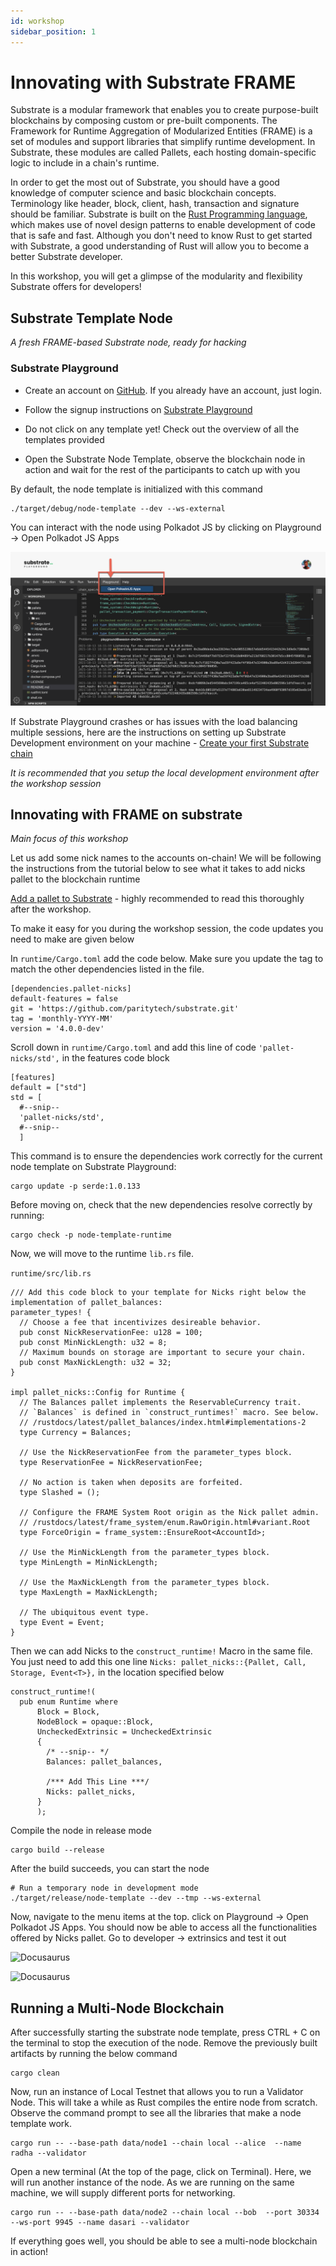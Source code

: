 ```yaml
---
id: workshop
sidebar_position: 1
---
```


# Innovating with Substrate FRAME

Substrate is a modular framework that enables you to create purpose-built blockchains by composing custom or pre-built components. The Framework for Runtime Aggregation of Modularized Entities (FRAME) is a set of modules and support libraries that simplify runtime development. In Substrate, these modules are called Pallets, each hosting domain-specific logic to include in a chain's runtime.

In order to get the most out of Substrate, you should have a good knowledge of computer science and basic blockchain concepts. Terminology like header, block, client, hash, transaction and signature should be familiar. Substrate is built on the [Rust Programming language](https://www.rust-lang.org/), which makes use of novel design patterns to enable development of code that is safe and fast. Although you don't need to know Rust to get started with Substrate, a good understanding of Rust will allow you to become a better Substrate developer.

In this workshop, you will get a glimpse of the modularity and flexibility Substrate offers for developers!

## Substrate Template Node

_A fresh FRAME-based Substrate node, ready for hacking_

### Substrate Playground

- Create an account on [GitHub](https://github.com/). If you already have an account, just login.

- Follow the signup instructions on [Substrate Playground](https://playground.substrate.dev/)

- Do not click on any template yet! Check out the overview of all the templates provided

- Open the Substrate Node Template, observe the blockchain node in action and wait for the rest of the participants to catch up with you

By default, the node template is initialized with this command

    ./target/debug/node-template --dev --ws-external

You can interact with the node using Polkadot JS by clicking on Playground -> Open Polkadot JS Apps

![Docusaurus](/img/workshop/playground1.png)


If Substrate Playground crashes or has issues with the load balancing multiple sessions, here are the instructions on setting up Substrate Development environment on your machine - [Create your first Substrate chain](https://docs.substrate.io/tutorials/v3/create-your-first-substrate-chain)

_It is recommended that you setup the local development environment after the workshop session_


## Innovating with FRAME on substrate

_Main focus of this workshop_

Let us add some nick names to the accounts on-chain! We will be following the instructions from the tutorial below to see what it takes to add nicks pallet to the blockchain runtime

[Add a pallet to Substrate](https://docs.substrate.io/tutorials/v3/add-a-pallet) - highly recommended to read this thoroughly after the workshop.

To make it easy for you during the workshop session, the code updates you need to make are given below

In ```runtime/Cargo.toml``` add the code below. Make sure you update the tag to match the other dependencies listed in the file.

    [dependencies.pallet-nicks]
    default-features = false
    git = 'https://github.com/paritytech/substrate.git'
    tag = 'monthly-YYYY-MM'
    version = '4.0.0-dev'

Scroll down in ```runtime/Cargo.toml``` and add this line of code ```'pallet-nicks/std',``` in the features code block

    [features]
    default = ["std"]
    std = [
      #--snip--
      'pallet-nicks/std',
      #--snip--
      ]

This command is to ensure the dependencies work correctly for the current node template on Substrate Playground:

    cargo update -p serde:1.0.133
    
Before moving on, check that the new dependencies resolve correctly by running:

    cargo check -p node-template-runtime

Now, we will move to the runtime ```lib.rs``` file.

```runtime/src/lib.rs```

    /// Add this code block to your template for Nicks right below the implementation of pallet_balances:
    parameter_types! {
      // Choose a fee that incentivizes desireable behavior.
      pub const NickReservationFee: u128 = 100;
      pub const MinNickLength: u32 = 8;
      // Maximum bounds on storage are important to secure your chain.
      pub const MaxNickLength: u32 = 32;
    }

    impl pallet_nicks::Config for Runtime {
      // The Balances pallet implements the ReservableCurrency trait.
      // `Balances` is defined in `construct_runtimes!` macro. See below.
      // /rustdocs/latest/pallet_balances/index.html#implementations-2
      type Currency = Balances;

      // Use the NickReservationFee from the parameter_types block.
      type ReservationFee = NickReservationFee;

      // No action is taken when deposits are forfeited.
      type Slashed = ();

      // Configure the FRAME System Root origin as the Nick pallet admin.
      // /rustdocs/latest/frame_system/enum.RawOrigin.html#variant.Root
      type ForceOrigin = frame_system::EnsureRoot<AccountId>;

      // Use the MinNickLength from the parameter_types block.
      type MinLength = MinNickLength;

      // Use the MaxNickLength from the parameter_types block.
      type MaxLength = MaxNickLength;

      // The ubiquitous event type.
      type Event = Event;
    }

Then we can add Nicks to the ```construct_runtime!``` Macro in the same file. You just need to add this one line ```Nicks: pallet_nicks::{Pallet, Call, Storage, Event<T>},``` in the location specified below

    construct_runtime!(
      pub enum Runtime where
          Block = Block,
          NodeBlock = opaque::Block,
          UncheckedExtrinsic = UncheckedExtrinsic
          {
            /* --snip-- */
            Balances: pallet_balances,

            /*** Add This Line ***/
            Nicks: pallet_nicks,
          }
          );

Compile the node in release mode

    cargo build --release

After the build succeeds, you can start the node

    # Run a temporary node in development mode
    ./target/release/node-template --dev --tmp --ws-external

Now, navigate to the menu items at the top. click on Playground -> Open Polkadot JS Apps. You should now be able to access all the functionalities offered by Nicks pallet. Go to developer -> extrinsics and test it out

![Docusaurus](/img/workshop/sub0workshop2.png)

![Docusaurus](/img/workshop/sub0workshop3.png)

## Running a Multi-Node Blockchain

After successfully starting the substrate node template, press CTRL + C on the terminal to stop the execution of the node. Remove the previously built artifacts by running the below command

    cargo clean

Now, run an instance of Local Testnet that allows you to run a Validator Node. This will take a while as Rust compiles the entire node from scratch. Observe the command prompt to see all the libraries that make a node template work.

    cargo run -- --base-path data/node1 --chain local --alice  --name radha --validator

Open a new terminal (At the top of the page, click on Terminal). Here, we will run another instance of the node. As we are running on the same machine, we will supply different ports for networking.

    cargo run -- --base-path data/node2 --chain local --bob  --port 30334 --ws-port 9945 --name dasari --validator

If everything goes well, you should be able to see a multi-node blockchain in action!
